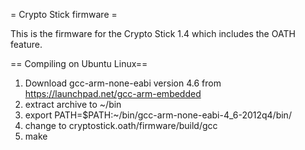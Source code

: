 = Crypto Stick firmware =

This is the firmware for the Crypto Stick 1.4 which includes the OATH feature.

== Compiling on Ubuntu Linux==
1) Download gcc-arm-none-eabi version 4.6 from https://launchpad.net/gcc-arm-embedded
2) extract archive to ~/bin
3) export PATH=$PATH:~/bin/gcc-arm-none-eabi-4_6-2012q4/bin/
4) change to cryptostick.oath/firmware/build/gcc
5) make
